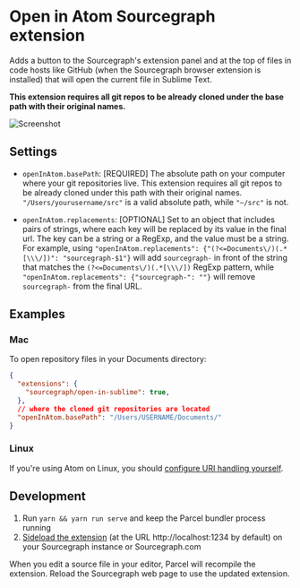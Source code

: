 # Open in Atom Sourcegraph extension

Adds a button to the Sourcegraph's extension panel and at the top of files in code hosts like GitHub (when the Sourcegraph browser extension is installed) that will open the current file in Sublime Text.

**This extension requires all git repos to be already cloned under the base path with their original names.**

<picture>
<source srcset="https://user-images.githubusercontent.com/37420160/96530024-856d0780-1254-11eb-968c-624aff1fd2e5.png" media="(prefers-color-scheme: dark)" />
<source srcset="https://user-images.githubusercontent.com/37420160/96607497-6b6c0d00-12c6-11eb-921b-6ac6af8e90eb.png" media="(prefers-color-scheme: light)" />
<img src="https://user-images.githubusercontent.com/37420160/96607497-6b6c0d00-12c6-11eb-921b-6ac6af8e90eb.png" alt="Screenshot" />
</picture>

## Settings

- `openInAtom.basePath`: [REQUIRED] The absolute path on your computer where your git repositories live. This extension requires all git repos to be already cloned under this path with their original names. `"/Users/yourusername/src"` is a valid absolute path, while `"~/src"` is not.

- `openInAtom.replacements`: [OPTIONAL] Set to an object that includes pairs of strings, where each key will be replaced by its value in the final url. The key can be a string or a RegExp, and the value must be a string. For example, using `"openInAtom.replacements": {"(?<=Documents\/)(.*[\\\/])": "sourcegraph-$1"}` will add `sourcegraph-` in front of the string that matches the `(?<=Documents\/)(.*[\\\/])` RegExp pattern, while `"openInAtom.replacements": {"sourcegraph-": ""}` will remove `sourcegraph-` from the final URL.


## Examples

### Mac

To open repository files in your Documents directory:

```json
{
  "extensions": {
    "sourcegraph/open-in-sublime": true,
  },
  // where the cloned git repositories are located
  "openInAtom.basePath": "/Users/USERNAME/Documents/"
}
```

### Linux

If you're using Atom on Linux, you should [configure URI handling yourself](https://flight-manual.atom.io/hacking-atom/sections/handling-uris/#linux-support).

## Development

1. Run `yarn && yarn run serve` and keep the Parcel bundler process running
1. [Sideload the extension](https://docs.sourcegraph.com/extensions/authoring/local_development) (at the URL http://localhost:1234 by default) on your Sourcegraph instance or Sourcegraph.com

When you edit a source file in your editor, Parcel will recompile the extension. Reload the Sourcegraph web page to use the updated extension.